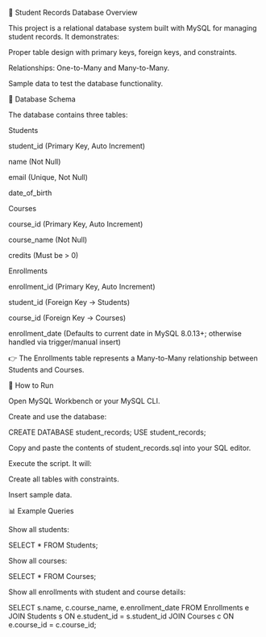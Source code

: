 📘 Student Records Database
Overview

This project is a relational database system built with MySQL for managing student records. It demonstrates:

Proper table design with primary keys, foreign keys, and constraints.

Relationships: One-to-Many and Many-to-Many.

Sample data to test the database functionality.

📂 Database Schema

The database contains three tables:

Students

student_id (Primary Key, Auto Increment)

name (Not Null)

email (Unique, Not Null)

date_of_birth

Courses

course_id (Primary Key, Auto Increment)

course_name (Not Null)

credits (Must be > 0)

Enrollments

enrollment_id (Primary Key, Auto Increment)

student_id (Foreign Key → Students)

course_id (Foreign Key → Courses)

enrollment_date (Defaults to current date in MySQL 8.0.13+; otherwise handled via trigger/manual insert)

👉 The Enrollments table represents a Many-to-Many relationship between Students and Courses.

🚀 How to Run

Open MySQL Workbench or your MySQL CLI.

Create and use the database:

CREATE DATABASE student_records;
USE student_records;


Copy and paste the contents of student_records.sql into your SQL editor.

Execute the script. It will:

Create all tables with constraints.

Insert sample data.

📊 Example Queries

Show all students:

SELECT * FROM Students;


Show all courses:

SELECT * FROM Courses;


Show all enrollments with student and course details:

SELECT s.name, c.course_name, e.enrollment_date
FROM Enrollments e
JOIN Students s ON e.student_id = s.student_id
JOIN Courses c ON e.course_id = c.course_id;
